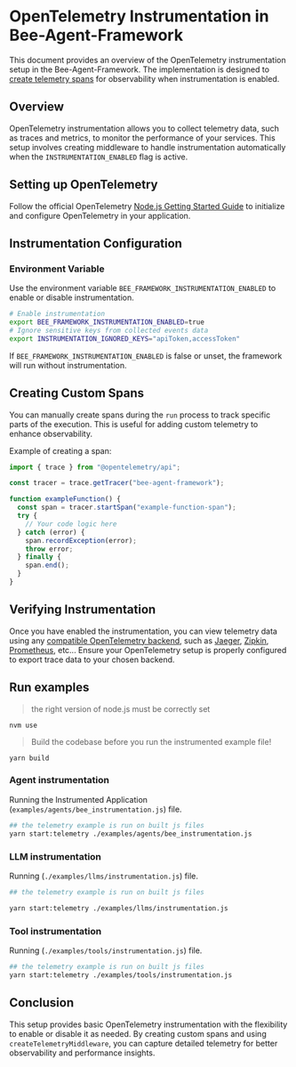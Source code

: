 # OpenTelemetry Instrumentation in Bee-Agent-Framework

This document provides an overview of the OpenTelemetry instrumentation setup in the Bee-Agent-Framework.
The implementation is designed to [create telemetry spans](https://opentelemetry.io/docs/languages/js/instrumentation/#create-spans) for observability when instrumentation is enabled.

## Overview

OpenTelemetry instrumentation allows you to collect telemetry data, such as traces and metrics, to monitor the performance of your services.
This setup involves creating middleware to handle instrumentation automatically when the `INSTRUMENTATION_ENABLED` flag is active.

## Setting up OpenTelemetry

Follow the official OpenTelemetry [Node.js Getting Started Guide](https://opentelemetry.io/docs/languages/js/getting-started/nodejs/) to initialize and configure OpenTelemetry in your application.

## Instrumentation Configuration

### Environment Variable

Use the environment variable `BEE_FRAMEWORK_INSTRUMENTATION_ENABLED` to enable or disable instrumentation.

```bash
# Enable instrumentation
export BEE_FRAMEWORK_INSTRUMENTATION_ENABLED=true
# Ignore sensitive keys from collected events data
export INSTRUMENTATION_IGNORED_KEYS="apiToken,accessToken"
```

If `BEE_FRAMEWORK_INSTRUMENTATION_ENABLED` is false or unset, the framework will run without instrumentation.

## Creating Custom Spans

You can manually create spans during the `run` process to track specific parts of the execution. This is useful for adding custom telemetry to enhance observability.

Example of creating a span:

```ts
import { trace } from "@opentelemetry/api";

const tracer = trace.getTracer("bee-agent-framework");

function exampleFunction() {
  const span = tracer.startSpan("example-function-span");
  try {
    // Your code logic here
  } catch (error) {
    span.recordException(error);
    throw error;
  } finally {
    span.end();
  }
}
```

## Verifying Instrumentation

Once you have enabled the instrumentation, you can view telemetry data using any [compatible OpenTelemetry backend](https://opentelemetry.io/docs/languages/js/exporters/), such as [Jaeger](https://www.jaegertracing.io/), [Zipkin](https://zipkin.io/), [Prometheus](https://prometheus.io/docs/prometheus/latest/feature_flags/#otlp-receiver), etc...
Ensure your OpenTelemetry setup is properly configured to export trace data to your chosen backend.

## Run examples

> the right version of node.js must be correctly set

```
nvm use
```

> Build the codebase before you run the instrumented example file!

```
yarn build
```

### Agent instrumentation

Running the Instrumented Application (`examples/agents/bee_instrumentation.js`) file.

```bash
## the telemetry example is run on built js files
yarn start:telemetry ./examples/agents/bee_instrumentation.js
```

### LLM instrumentation

Running (`./examples/llms/instrumentation.js`) file.

```bash
## the telemetry example is run on built js files

yarn start:telemetry ./examples/llms/instrumentation.js
```

### Tool instrumentation

Running (`./examples/tools/instrumentation.js`) file.

```bash
## the telemetry example is run on built js files
yarn start:telemetry ./examples/tools/instrumentation.js
```

## Conclusion

This setup provides basic OpenTelemetry instrumentation with the flexibility to enable or disable it as needed.
By creating custom spans and using `createTelemetryMiddleware`, you can capture detailed telemetry for better observability and performance insights.
